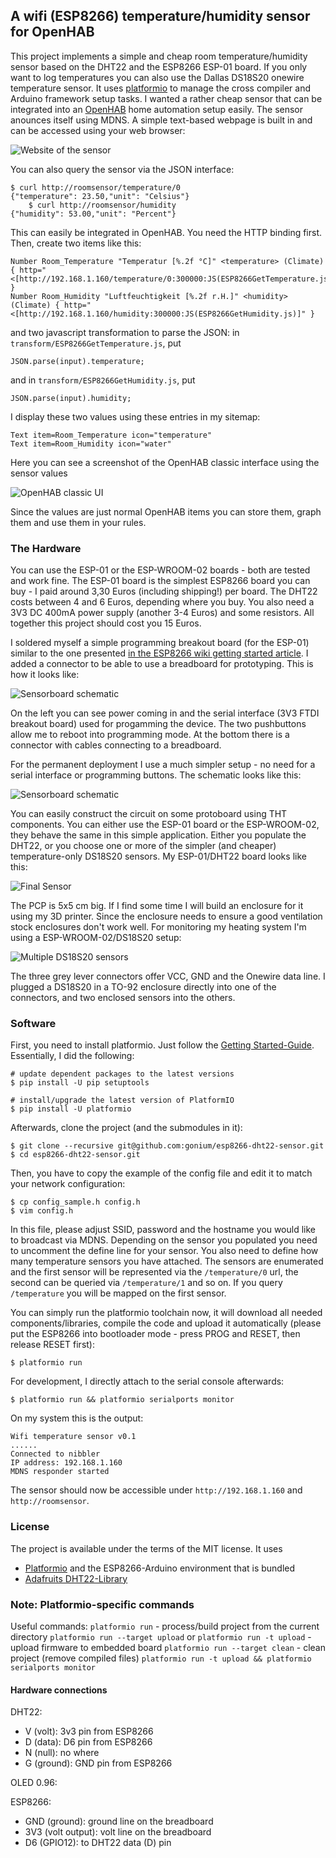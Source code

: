 ## A wifi (ESP8266) temperature/humidity sensor for OpenHAB

This project implements a simple and cheap room temperature/humidity sensor 
based on the DHT22 and the ESP8266 ESP-01 board. If you only want to log temperatures
you can also use the Dallas DS18S20 onewire temperature sensor.
It uses [platformio](http://platformio.org) to manage the cross compiler and
Arduino framework setup tasks. I wanted a rather cheap sensor that can be integrated
into an [OpenHAB](http://openhab.org) home automation setup easily. The sensor
anounces itself using MDNS. A simple text-based webpage is built in and can be 
accessed using your web browser:

![Website of the sensor](https://raw.githubusercontent.com/gonium/esp8266-dht22-sensor/master/images/webbrowser.png)

You can also query the sensor via the JSON interface:

    $ curl http://roomsensor/temperature/0
    {"temperature": 23.50,"unit": "Celsius"}
		$ curl http://roomsensor/humidity
    {"humidity": 53.00,"unit": "Percent"}

This can easily be integrated in OpenHAB. You need the HTTP binding first. Then,
create two items like this:

    Number Room_Temperature "Temperatur [%.2f °C]" <temperature> (Climate) { http="<[http://192.168.1.160/temperature/0:300000:JS(ESP8266GetTemperature.js)]" }
    Number Room_Humidity "Luftfeuchtigkeit [%.2f r.H.]" <humidity> (Climate) { http="<[http://192.168.1.160/humidity:300000:JS(ESP8266GetHumidity.js)]" }

and two javascript transformation to parse the JSON: in ````transform/ESP8266GetTemperature.js````, put

    JSON.parse(input).temperature;

and in ````transform/ESP8266GetHumidity.js````, put

    JSON.parse(input).humidity;

I display these two values using these entries in my sitemap:

    Text item=Room_Temperature icon="temperature"
    Text item=Room_Humidity icon="water"

Here you can see a screenshot of the OpenHAB classic interface using the 
sensor values

![OpenHAB classic UI](https://raw.githubusercontent.com/gonium/esp8266-dht22-sensor/master/images/penthouse-ui.png)

Since the values are just normal OpenHAB items you can store them, graph them
and use them in your rules.

### The Hardware

You can use the ESP-01 or the ESP-WROOM-02 boards - both are tested and
work fine. The ESP-01 board is the simplest ESP8266 board you can buy -
I paid around 3,30 Euros (including shipping!) per board. The DHT22
costs between 4 and 6 Euros, depending where you buy. You also need a
3V3 DC 400mA power supply (another 3-4 Euros) and some resistors. All
together this project should cost you 15 Euros.

I soldered myself a simple programming breakout board (for the ESP-01)
similar to the one presented [in the ESP8266 wiki getting started
article](http://www.esp8266.com/wiki/doku.php?id=getting-started-with-the-esp8266).
I added a connector to be able to use a breadboard for prototyping.
This is how it looks like:

![Sensorboard schematic](https://raw.githubusercontent.com/gonium/esp8266-dht22-sensor/master/images/programming-jig.jpg)

On the left you can see power coming in and the serial interface (3V3
FTDI breakout board) used for progamming the device. The two pushbuttons
allow me to reboot into programming mode. At the bottom there is a
connector with cables connecting to a breadboard.

For the permanent deployment I use a much simpler setup - no need
for a serial interface or programming buttons. The schematic looks like
this:

![Sensorboard schematic](https://raw.githubusercontent.com/gonium/esp8266-dht22-sensor/master/images/schematic.png)

You can easily construct the circuit on some protoboard using THT
components. You can either use the ESP-01 board or the ESP-WROOM-02,
they behave the same in this simple application. Either you populate
the DHT22, or you choose one or more of the simpler (and cheaper) temperature-only
DS18S20 sensors. My ESP-01/DHT22 board looks like this:

![Final Sensor](https://raw.githubusercontent.com/gonium/esp8266-dht22-sensor/master/images/final-sensor.jpg)

The PCP is 5x5 cm big. If I find some time I will build an enclosure for
it using my 3D printer. Since the enclosure needs to ensure a good
ventilation stock enclosures don't work well. For monitoring my heating
system I'm using a ESP-WROOM-02/DS18S20 setup:

![Multiple DS18S20 sensors](https://raw.githubusercontent.com/gonium/esp8266-dht22-sensor/master/images/multids18s20.jpg)

The three grey lever connectors offer VCC, GND and the Onewire data
line. I plugged a DS18S20 in a TO-92 enclosure directly into one of the
connectors, and two enclosed sensors into the others.

### Software

First, you need to install platformio. Just follow the [Getting Started-Guide](http://platformio.org/#!/get-started).
Essentially, I did the following:

    # update dependent packages to the latest versions
    $ pip install -U pip setuptools

    # install/upgrade the latest version of PlatformIO
    $ pip install -U platformio

Afterwards, clone the project (and the submodules in it):

    $ git clone --recursive git@github.com:gonium/esp8266-dht22-sensor.git
    $ cd esp8266-dht22-sensor.git

Then, you have to copy the example of the config file and edit it to match 
your network configuration:

    $ cp config_sample.h config.h
    $ vim config.h

In this file, please adjust SSID, password and the hostname you would like to 
broadcast via MDNS. Depending on the sensor you populated you need to uncomment the 
define line for your sensor. You also need to define how many
temperature sensors you have attached. The sensors are enumerated and
the first sensor will be represented via the ``/temperature/0`` url, the
second can be queried via ``/temperature/1`` and so on. If you query
``/temperature`` you will be mapped on the first sensor.

You can simply run the platformio toolchain now, it will download all 
needed components/libraries, compile the code and upload it automatically (please 
put the ESP8266 into bootloader mode - press PROG and RESET, then release RESET
first):

    $ platformio run

For development, I directly attach to the serial console afterwards:

    $ platformio run && platformio serialports monitor

On my system this is the output:

    Wifi temperature sensor v0.1
    ......
    Connected to nibbler
    IP address: 192.168.1.160
    MDNS responder started

The sensor should now be accessible under ````http://192.168.1.160```` and ````http://roomsensor````.

### License

The project is available under the terms of the MIT license. It uses 
 * [Platformio](http://platformio.org) and the ESP8266-Arduino
   environment that is bundled
 * [Adafruits DHT22-Library](https://github.com/adafruit/DHT-sensor-library)

### Note: Platformio-specific commands

Useful commands:
`platformio run` - process/build project from the current directory
`platformio run --target upload` or `platformio run -t upload` - upload firmware to embedded board
`platformio run --target clean` - clean project (remove compiled files)
`platformio run -t upload && platformio serialports monitor`


#### Hardware connections
DHT22:
 * V (volt): 3v3 pin from ESP8266
 * D (data): D6 pin from ESP8266
 * N (null): no where
 * G (ground): GND pin from ESP8266

OLED 0.96:

ESP8266:
 * GND (ground): ground line on the breadboard
 * 3V3 (volt output): volt line on the breadboard
 * D6 (GPIO12): to DHT22 data (D) pin
